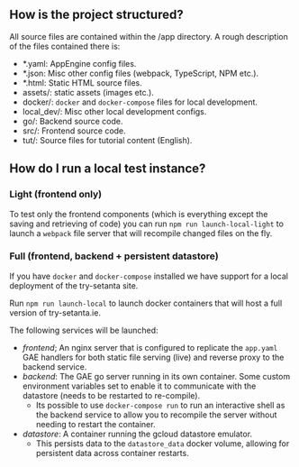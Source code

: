 ## How is the project structured?

All source files are contained within the /app directory. A rough description of the files contained
there is:

- \*.yaml: AppEngine config files.
- \*.json: Misc other config files (webpack, TypeScript, NPM etc.).
- \*.html: Static HTML source files.
- assets/: static assets (images etc.).
- docker/: `docker` and `docker-compose` files for local development.
- local_dev/: Misc other local development configs.
- go/: Backend source code.
- src/: Frontend source code.
- tut/: Source files for tutorial content (English).

## How do I run a local test instance?

### Light (frontend only)

To test only the frontend components (which is everything except the saving and retrieving of code)
you can run `npm run launch-local-light` to launch a `webpack` file server that will recompile
changed files on the fly.

### Full (frontend, backend + persistent datastore)

If you have `docker` and `docker-compose` installed we have support for a local deployment of the
try-setanta site.

Run `npm run launch-local` to launch docker containers that will host a full version of
try-setanta.ie.

The following services will be launched:

- *frontend*; An nginx server that is configured to replicate the `app.yaml` GAE handlers for both
  static file serving (live) and reverse proxy to the backend service.
- *backend*: The GAE go server running in its own container. Some custom environment variables set
  to enable it to communicate with the datastore (needs to be restarted to re-compile).
    - Its possible to use `docker-compose run` to run an interactive shell as the backend service to
      allow you to recompile the server without needing to restart the container.
- *datastore*: A container running the gcloud datastore emulator.
    - This persists data to the `datastore_data` docker volume, allowing for persistent data across
      container restarts.
